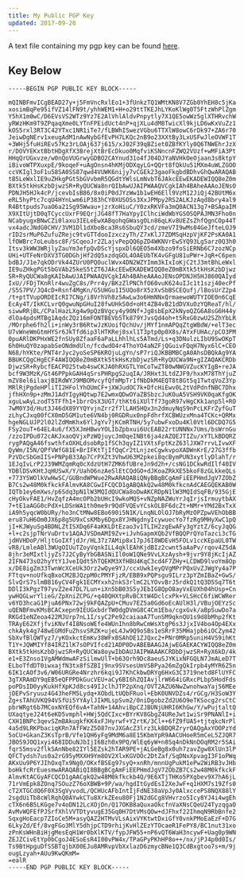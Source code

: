 ```yaml
---
title: My Public PGP Key
updated: 2017-09-26
---
```



A text file containing my pgp key can be found [here](/pgp.txt).

## Key Below ##

    -----BEGIN PGP PUBLIC KEY BLOCK-----

    mQINBFmvICgBEAD27y+j5FmVncRxlEo1+3fUnkzTQ1WMtKN8V7ZGb0YhEH8c5jKa
    xosimBqPe95ifVZ14lFN9t/yhhWEM1+H+o29ttTKEJhLYKoKlWg0T5FtzWhPlZgm
    Y5hX1m0wC/D6EVsVS2WTz9Yz7E2AlVhlAldvPnpytly7X1QE5owWz5glXTHRvchW
    yRWzHKm9T9ZPqaqXme0LYTnFPEidUct4nP+qjXLu4dM8TwicXl9kjLD6wKxVuZz1
    kOS5rxl3RT3C42YTxc1NR1iTe7/fLBWhISwezVGbu6TTXlW8owC6rDk97+ZA6r70
    JeiwDgNErv1xeugAdM1nAwNybGfEvPH7LKQc2nB9o23XXtBy3LxUSFwJleOVWF1T
    +3WHj5fuHiREv57Kz3rLOAj637j615/xJ02F39qBZiet0ZBfKYly0Q6TNWEhrJzX
    r/DOVYEKxtBbtHDgXfX3BrejXtBrEcDkuo0MqfviKSNncnFZWQ2VUzf+wMFiA3Pt
    HHqQrUGxvze/w0nQoVUGrwyGDBO2CAYnud31o4fJ04DJYaNVHkOeOjaan3s8ktpY
    iBivoWTPXuxpE/9koqeF+uAgOnsn4hKMjODXqyLG+QQrt8fQkUu51MXm4uWLZGOO
    ccVKIgl3oF1u58SA0SS87qwd4VUWK6nijy7vCGEk23gaoFkgbdBDhvGhQwARAQAB
    tB5LeWxlIE9uZHkgPGt5bGVvbmR5QGdtYWlsLmNvbT6JAkcEEwEKADEWIQQ8eZ0m
    BXtk5tkHsKzbDjwzSR+RyQUCWa8nrQIbAwUJAIPWAAQVCgkIAh4BAheAAAoJENsO
    PDNJH5HJk4cP/jcevbIsB86/8x0iP0dJYzWw1b1wEH6Ell9VzM12JiQj42BUtM6x
    eRL5hyPtc7cqU4HYnLwm6iP383hCY0XUSOSs3XxJPMpy2RS2ALKJzAqd8bry4al9
    R4Bttpuds7uaO6a21Sg95Wwau+jzrXoHiuC/Y0zxRKVFa3mQ0ACN13g7+BSApaIM
    X9XItUjtD0qTCyccUxrF9EQrjJG48fT7HaYpyIClhciWdWbYGSOSQPAJMN3Fho0n
    NCabyugxBNwCZi0laxu3IELeEwXABqohqGWasgOLn86qLKv8UEZsZhfQgnCOp44T
    vx4adcJNdG0CHV/3VM1Dl1dXboBca3Rs6SbuQY3cd/zmeV7I9wMs04GeJfteLOJ9
    rID2srMuP6ZufuZRejc9tvGTTdooIzxczyTh/Z7xKlJ7ZDMSqHzpVjKF2PsKA0A1
    lfOWBrc7oLeubsc8F/SCqeoJr2ZLajvPepQQ6pZD4WKNVrEwSYQ93Lg5arz0Q3h0
    Itsv3kWW3WRjlyZauYm3efpQvDScYjspxDl6QEO5m4Xbzo9foSiERNb6C7zozNCp
    UHi+UTFeNrDXV3TG0DGhjHf2dQ5xzdqGOL4OAEUbTK4vGFgU81uPWr+JqR+C6pen
    bdBJ/J1e7qkODrVk44ZUrU0PQOuclWvx4DN2WZYImm3kIxIoKjC2tJ3mtBhLeWxl
    IE9uZHkgPGt5bGVAb25keS5tZT6JAkcEEwEKADEWIQQ8eZ0mBXtk5tkHsKzbDjwz
    SR+RyQUCWa8gKAIbAwUJAIPWAAQVCgkIAh4BAheAAAoJENsOPDNJH5HJ860QAIyd
    IxU//FDjTKnRlr4wuZgC8s/Prr4y/BKzZlPNChfO60vuK624uIJc1t1szj40ecPf
    /S5S7PV/JQ4cD+Rsnf4MgKn/G5UHGu1I5UQo8rX5zXvSbBSCEQufj/lBosUrZ2p4
    /t+ptTVupORDEIcRI7CNg/i8VrhVh8z5AwLw3o6HmNNxQrmaewoWUTYIOE0n6CqE
    EcAy4T/IkKCLvrQ0gwuNpGHuI28fwUHkS0d+oHt4ZB4vB21dDVXuOzYQReaT/hl/
    siwwRRjBL/CPalHazLXg4w9pQzBVgcy4y90Nf+Jg8sbEpX2kNyoQZG6A8sG6H44y
    dlOa4pdsMTBg1AqdcZQz16mFONTBEVb5Tk879YJvsQd4oh+t5RxG0zwU2SZhYbLR
    /MOrphe6fh2li+inWy3rB6RtwJzKUoifQchUv/jMYf1nmAPQqZtgWBdW/+elT3ec
    U7vWneWmGtmHYSr6JkTfd6ip3lHTKRej8sxl1T3ptp0p0X8s/AYxFUHAc/pCO3PM
    0puARlDKPHxWE2fnSUy8ZfaaF6aPaLLhhlhLs5ATmd/Ls+q3DNulzLIbU9SwOKpT
    6h0HuQY0zapabSeONdmdUln/fcdwdO4r4ThoYO4aNZFjQGuivFQqH7Nyx6lC+CEO
    N68/hYKte/PNT4rJyc2yoSeSP6KROjuLgYn/sP7riQJKBBMBCgA0AhsDBQkAg9YA
    BBUKCQgCHgECF4AWIQQ8eZ0mBXtk5tkHsKzbDjwzSR+RyQUCWa9N+gIZAQAKCRDb
    DjwzSR+RybcfEACPO25twb4swCKJA0hRXGTLYmCoTwZT80wNWGVZucKYIgB+reJA
    bcf9W3MzK/Gt46PPpkGAH4qSrsPHRpgS2uqIA/JRHxt3LtdZJF9/hxxM78ThYjuZ
    mZV8el6ilaxjBIRdWYJ9MBOMvcyfQfmMpTr1fNbDkM4EQT8t8Gt5q1TwtqVoZ3Yp
    MRlRjPgdeHPliTI2HFolYhOUmCF+jXWJudOC7k+DfcHiEwv0L2tVdPdnfNBC7Dhx
    jfhHXn9p+zMmJ1AdYIgyHQtwp7E2wmxQDwOYaZBSbzcJuKOuA5VSH9VK0qaKfgOK
    xguLwAyLzodT5TFfh1+1brrOsX3UGT/thKt6iXUlTf73goR97vHgCKk1anp5l+RO
    7wM0Y3d/Hut3J46dX89YYQYvjnZrr2f7lLAH5HQx3n2dmuyNqS9nPcLKFrZyfGuT
    zLhyCJxq00fCX0mD5GM1ute6VN4bj0RGDRux0npFdhrfXCBWUzxMna4TCKc+QRMx
    hgeNGLUJP2l02lZdMmKhx6YlJgYv7jKCmRTNH/5y7ubwFxoDu4Kl0Vtl6DCDQ7G5
    FSy2ouT+64EL4u6/fX5XJmHBwvYOLIbZpbxui6UcEAB22rtUNNNx7Ums/bsWrnGu
    /zzoIPDu072cAKJxaoQVjxPzWQjuycJm0qeINBt6ja4zAZQEJTIZu/xYTLkBDQRZ
    rygPAQgA46fswthfxOXHLdsobRp1fSCh3qyIZ1VXtsFptKzZ63lJXW7rrvLIvwXF
    QyWm/I5N/QPfVWfG81E+BrIFKtTjIfQqCr2tLnjzeCgwkvpoXADWnKrE/27G3ffb
    PzVDcSbGmIIS+PNPpB33Ap7CrPXZt3VhwU63M2pkei8qcBymPUN3xytlyDlahT/r
    1EJqIvLrP2J39WMZqmRq0cXdzUtH7ZMK6fUBreJn9d2h+/csNG1DCkwRdIlf40IV
    YDBlDSvKHtJqHUSwX/Y/UahO6nzAeSlEtCQdGO+dJKoaZRkXE5bkoF8zGLkkeQLs
    +773YSWOlkVwHwSC/GUBndWPWue2RwARAQABiQNyBBgBCgAmFiEEPHmdJgV7ZObZ
    B7Cs2w48M0kfkckFAlmvKA8CGwIFCQCD1gABQAkQ2w48M0kfkcnAdCAEGQEKAB0W
    IQTb1ey6mXws/p6Sdq3pN1lW3MQIdQUCWa8oDwAKCRDpN1lW3MQIdSqFB/935GjE
    cHyOkvFAE1/HvZqfzA4mcOPb2bUHcI9wkoMQS+vNZpNAZWuYrJqIrjsIrmuytbAX
    7+tE1aAGG0cPdX+LDSnWA1th0me9r9QdFVQEvYCskOLBF6dcZt+NMr+YMd2BxTxX
    iA9h5yqcW0bURy/ho3nCtMNw8EBo690i5N1K/LnqNLOlOJ7bRyMzOPZpwVEhObBB
    eru87uH6Om0JX6p8g5U9xCsKMby6Dgx8YJHNgdnyIcywuecYo7fzRg9MHyXwC1pQ
    jI+KJWyuSg4BDNLZtISXDq6F4aKKLDtEzao3v1TLIH2zgEwAFy3gYztZ/6cyJqQG
    +l+c2sjpTNrVuDrtv1AQAJVSDmAMI9Zv+iJvhGapmXQb2VfBQQPrQYoTazci3cTG
    jdHVHDoP/HljtGoIXfjdJr/HL37z7AMip8x17pJ6I8WDEvH5FOLv1ccKEpaUL0TW
    vR8/LmleABl3WUgOIUuTZoyVqnkILL4qklEAhKjdBIz2cwnt5aAaPv/rqov4Z5dA
    8jhr3eMIxtljyZs7J2CyByYbGBASNiIl0oW1QNe9VvLXzAysh+9jvr9Y8jKcIjAZ
    2IFN473sO2hyYtY1JveIQdt5hTQEKM3XfHBU4KqC3cd4F7ZHy+LCDWD9lvoYm8Op
    x/DE8igZm33TwnWcXCeUk3Orz2wQye9YJ/ccxUwkIeyQVgMPrPQxUvZJWgYy4a7P
    FTtqv+noUfkqBxoCM2BJQzpM0cPMYFjzR/EBB9xPQPsgu9ILrz3pYZmIBaZ+GwS/
    SlvQrS7slmBB16yCV4Fgk1ECMYxxh2nkS3rlmC2LYOvvBrJ5rdkQ1tQ3D5Sq7T6t
    DDlI3kPgzT97yvZ2e47DL7Lun+iXn5bB03S5yJEbIG8QpO8ayVxEUXh04hUsp+Cn
    ywHQGLwrYlieG/ZpXniZCPG/+q40QHXtpRvBCXtW4DclcxPk+VLSHcC6fiWCWRer
    v6YD3hcaG1PjuA6PNx72wj9kFQAZpU+CMuv7EZ5a0Gd6oEcAUlH3l/VBujOEYzSc
    uQENBFmvKMsBCACxepn9IEUGxbdrTW0dgDVmG8C4Cm1Eba/cgxGvk/aBpSuwDo7a
    RKGd1eNZeoa422MJUrp7nL1I/syC2Pe92caiaaA7TunSM9qknQU1s9d8bMhp2fKt
    TRAyE62XfjfviKNvf4I8NsoWEfe4WUnIhn8bRwCmWsXtgP6s3JjxIV4bo4Op4EXx
    chkAyk4g748wEGMdFuZhsvSRZK+ujeL4Jw9Q9oSBs1eSRrF35MHajpb6iOCZym42
    SbXvfBlQWTyz7/yKOxkctEmKv38WFxBSAhDE1ZJQxc2+PNr0MRp5uniH4VS9ihKt
    T1Y+JQWMIYf84IRZ1lK7sOPVIfcd21ADP0DvABEBAAGJAjwEGAEKACYWIQQ8eZ0m
    BXtk5tkHsKzbDjwzSR+RyQUCWa8oywIbDAUJAIPWAAAKCRDbDjwzSR+RyX6kD/4k
    e1+E3Znso1VgAMWdmwAFzSilmwUlT+b63Orh9Dc8aeuSJYKixNFGQLN7JmALeD7T
    ELboTfdDT0iwxajfN3tx8fSZBIj9nx9SVsesUmVSBPya26mZgQkIrpb4yMYR6Z5n
    6IK1cAOf3v6/W06URGRe4Nrzhr6kqi9J7KhCkbwDRYg6HxG3C3719netd8FlUYFC
    3gTXRAmDY9qEB5eQFPPDkGucVEU+aCy6BI6hZQIAvjlrW664iGRxcPLbp5HodFds
    poPDsID0yyKukHfXpKJd8cs49IJclhJTP2pXnq/OVT2AZU6NwZwnohwaYaj56MEe
    jDEPvSryuuz4G43heFM5Lydq+XObdLtUQbFRuol+EbK0UNVDZs4/rGCg/H3SoW3Y
    Zg+sTAhUVKQ94VSfUi5YYAylJIkMLspSvm2/0niDgobzZd2U6O9eTKSocg2rsCtC
    pbrWRgt6b7MCoxNYEQf6vA+TahN+14AhviBpCZJBUNjUHRI6KhGw/Y/wPujtaltQ
    UXaqtyeJ24t6eKD5vmphl+HWj5QdCIxc+BYrKV8GbgZ4UReJwt1wiSr9PNANlI+i
    CXH1BNPc3qevSZmBAkugkfKK4xFJHyrwf+Y2rtK/3Cl++6fZ9fUA5+tjtqkcNrPl
    4a5d9LRKPbaciqKRn7AfFWzZ5O87nvJXGAcZ3lrz3LkBDQRZryrQAQgAxYOOPzYd
    5oCU+GkanZ3KsTprB/Vfe1QH6yFg9MdM6a8E15KbmYpR9AACUHoeR5mCeL5ZJQR7
    JBOS9JOQ1xyi468IDDuNJbIjI6Bzh0x9PQ/WlEq6yW+n8Sq4nDkNnDOqRM2r5SAi
    fqrS5msv2flkSAnNbe82IYl5EZsk2hTAR9PE+jALGeBg8x0uh7zavZgw8XlUn3lP
    QFCTydsh7us0a2rG95yMXXH9Ym8OV2XlxKGVOOc2DtZaf/SqDNxXpvagI3F1oPWq
    AKxUu9P6YJIhOxqTx9Ng0/OKxfBSEg97syQ+xnRh/mnnUgPukM1ePw2WiRB3vJHb
    boHkfcRrEuesmwARAQABiQI8BBgBCgAmFiEEPHmdJgV7ZObZB7Cs2w48M0kfkckF
    AlmvKtACGyAFCQCD1gAACgkQ2w48M0kfkckb4Q/9E6XTjTHKo5PXgbev9X7hA6jL
    71rVmEpk8ZOnq7SOuzZ76oXBWB+9P/wa/hgdItGydEsI2XeJwF+q1HXM7s19Zfs0
    cT2XTGCdQ6F0X3SgVyvodL/QCHUcAFbIntIjFdNE38aVpJy0AlxccePS8NQX88lY
    2sgdUiTb8cWlRqhQ0AYwkCTu8XrkZEeu80Fj1N2dGCg8VHvrzo5Icy8YJ4i4wgEh
    cTX6n6B5LKGge7v4oDN12LcXOjDn/Q17OKB8aQuxaOkcfnVaXNsCQeU24TyzqgaO
    AvMvWQFEfPJSrfXhlVVTDtyvugE35Gq0H7DtVMsQOw+dJFhxf22IhmqN9RbBnfe2
    SqxgHoEacp7ZIoCe5M+asyQAZ2HTMvVLsAixVYKtwtDxiGfY0vnkPMoEaEzF+D7G
    6LkyZd/Ef/8vgFGo3MlY5dhjpCTD9rhijKvHlZEzYTOcaeR1FePY8/BC1nut31xo
    zPnKsWHnBiHjgMesEqH1Wr0bXlKTV/fypJFW55+nP6vQT6WaH3ncywF+Uag0p9WN
    ZEJZCivEtYp0bCgoJ4ESoEsR4I00vPW4x/TPaGPyPKhHP8o++/nx/jPJ4p0d0Is/
    Ts9BtHpguDfSSBTqjbX00EJu8AMRvpVbXxlazD6zmycBNe1Q3CdBxgtoo7s+m/9j
    ougLzyah+AUu9KwQKmM=
    =ealR
    -----END PGP PUBLIC KEY BLOCK-----
